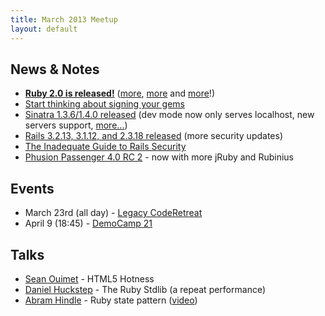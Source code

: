 ```yaml
---
title: March 2013 Meetup
layout: default
---
```


## News & Notes

* [**Ruby 2.0 is released!**](http://www.ruby-lang.org/en/news/2013/02/24/ruby-2-0-0-p0-is-released/) ([more](http://matt.aimonetti.net/posts/2013/03/05/inspecting-rails-4-request-dispatch-using-ruby-2-dot-0/), [more](http://blog.crowdint.com/2013/03/05/more-features-that-shipped-with-ruby-2-0.html?utm_source=blogpost&utm_medium=rubyflow&utm_campaign=waza-03052013) and [more](http://www.interworks.com/blogs/ckaukis/2013/03/05/installing-ruby-200-rvm-and-homebrew-mac-os-x-108-mountain-lion)!)
* [Start thinking about signing your gems](https://www.rubygems-openpgp-ca.org/)
* [Sinatra 1.3.6/1.4.0 released](https://github.com/sinatra/sinatra/blob/1.4.0/CHANGES) (dev mode now only serves localhost, new servers support, [more...](http://rkh.im/sinatra-1.4))
* [Rails 3.2.13, 3.1.12, and 2.3.18 released](http://weblog.rubyonrails.org/2013/3/18/SEC-ANN-Rails-3-2-13-3-1-12-and-2-3-18-have-been-released/) (more security updates)
* [The Inadequate Guide to Rails Security](https://www.honeybadger.io/blog/guides/2013/03/09/ruby-security-tutorial-and-rails-security-guide)
* [Phusion Passenger 4.0 RC 2](http://blog.phusion.nl/2013/02/27/phusion-passenger-4-0-release-candidate-2/) - now with more jRuby and Rubinius

## Events

* March 23rd (all day) - [Legacy CodeRetreat](https://coderetreatyeg2013-eorg.eventbrite.com/)
* April 9 (18:45) - [DemoCamp 21](http://www.meetup.com/startupedmonton/events/108903302/)

## Talks

* [Sean Ouimet](http://twitter.com/SkepticSean) - HTML5 Hotness
* [Daniel Huckstep](http://twitter.com/darkhelmetlive) - The Ruby Stdlib (a repeat performance)
* [Abram Hindle](http://twitter.com/abramh) - Ruby state pattern ([video](http://www.youtube.com/watch?v=ONBrBbzaliA))
